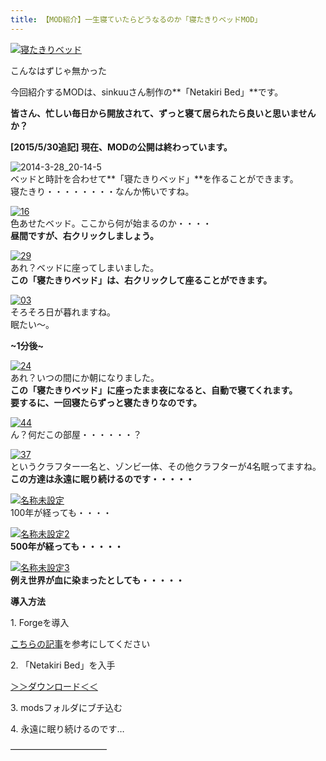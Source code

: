 ```yaml
---
title: 【MOD紹介】一生寝ていたらどうなるのか「寝たきりベッドMOD」
---
```


[![寝たきりベッド](https://cdn-ak.f.st-hatena.com/images/fotolife/s/sasigume/20210208/20210208140003.png)](#4/e/4efafa6b.png "寝たきりベッド")

こんなはずじゃ無かった

今回紹介するMODは、sinkuuさん制作の**「Netakiri Bed」**です。 

**皆さん、忙しい毎日から開放されて、ずっと寝て居られたら良いと思いませんか？** 

**\[2015/5/30追記\] 現在、MODの公開は終わっています。**

![2014-3-28_20-14-5](https://cdn-ak.f.st-hatena.com/images/fotolife/s/sasigume/20210208/20210208154825.jpg)  
ベッドと時計を合わせて**「寝たきりベッド」**を作ることができます。  
寝たきり・・・・・・・・なんか怖いですね。

[![16](https://cdn-ak.f.st-hatena.com/images/fotolife/s/sasigume/20210208/20210208140432.png)](#5/3/53ff5820.png "16")  
色あせたベッド。ここから何が始まるのか・・・・  
**昼間ですが、右クリックしましょう。**

[![29](https://cdn-ak.f.st-hatena.com/images/fotolife/s/sasigume/20210208/20210208164553.png)](#e/3/e3f2a23c.png "29")  
あれ？ベッドに座ってしまいました。  
**この「寝たきりベッド」は、右クリックして座ることができます。**

[![03](https://cdn-ak.f.st-hatena.com/images/fotolife/s/sasigume/20210208/20210208130626.png)](#1/4/14ee5c58.png "03")  
そろそろ日が暮れますね。  
眠たい～。

**~1分後~**

[![24](https://cdn-ak.f.st-hatena.com/images/fotolife/s/sasigume/20210208/20210208153311.png)](#a/5/a5e159de.png "24")  
あれ？いつの間にか朝になりました。  
**この「寝たきりベッド」に座ったまま夜になると、自動で寝てくれます。**  
**要するに、一回寝たらずっと寝たきりなのです。**

[![44](https://cdn-ak.f.st-hatena.com/images/fotolife/s/sasigume/20210208/20210208130609.png)](#1/4/147404f7.png "44")  
ん？何だこの部屋・・・・・・？

[![37](https://cdn-ak.f.st-hatena.com/images/fotolife/s/sasigume/20210208/20210208141840.png)](#6/0/60c99849.png "37")  
というクラフター一名と、ゾンビ一体、その他クラフターが4名眠ってますね。  
**この方達は永遠に眠り続けるのです・・・・・**

[![名称未設定](https://cdn-ak.f.st-hatena.com/images/fotolife/s/sasigume/20210208/20210208154048.png)](#a/d/adc414a3.png "名称未設定")  
100年が経っても・・・・

[![名称未設定2](https://cdn-ak.f.st-hatena.com/images/fotolife/s/sasigume/20210208/20210208135611.png)](#4/b/4bd25afb.png "名称未設定2")  
**500年が経っても・・・・・**

[![名称未設定3](https://cdn-ak.f.st-hatena.com/images/fotolife/s/sasigume/20210208/20210208161309.png)](#c/e/ce60b55b.png "名称未設定3")  
**例え世界が血に染まったとしても・・・・・**

**導入方法**

1\. Forgeを導入

[こちらの記事](/new-way-to-install-mod/)を参考にしてください

2\. 「Netakiri Bed」を入手

[＞＞ダウンロード＜＜](http://forum.minecraftuser.jp/viewtopic.php?f=13&t=1758&start=460#p161117)

3\. modsフォルダにブチ込む

4\. 永遠に眠り続けるのです…

———————————

